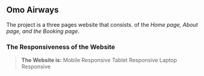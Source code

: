 ## Omo Airways

The project is a three pages website that consists. of the _Home page, About page, and the Booking page_.

### The Responsiveness of the Website

> **The Website is:**
> Mobile Responsive
> Tablet Responsive
> Laptop Responsive
